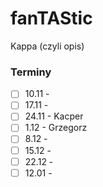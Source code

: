 # fanTAStic
Kappa (czyli opis)

### Terminy
- [ ] 10.11 - 
- [ ] 17.11 - 
- [ ] 24.11 - Kacper
- [ ] 1.12 - Grzegorz
- [ ] 8.12 - 
- [ ] 15.12 - 
- [ ] 22.12 - 
- [ ] 12.01 - 
